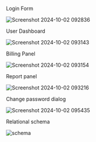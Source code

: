 
Login Form

![Screenshot 2024-10-02 092836](https://github.com/user-attachments/assets/5533885b-d4cd-403d-b17d-9d787ca8d272)

User Dashboard

![Screenshot 2024-10-02 093143](https://github.com/user-attachments/assets/2465e5fa-fcf7-4f92-8f0e-82f8ceb91e73)

Billing Panel

![Screenshot 2024-10-02 093154](https://github.com/user-attachments/assets/74bad924-a77a-4081-9270-e2b0f3c22e4d)

Report panel

![Screenshot 2024-10-02 093216](https://github.com/user-attachments/assets/6d6fea46-04f4-46cc-99c7-db5985711e96)

Change password dialog

![Screenshot 2024-10-02 095435](https://github.com/user-attachments/assets/11fea82f-5824-47e8-a3ad-6b7316373dd7)

Relational schema

![schema](https://github.com/user-attachments/assets/c1bc5d69-d408-40c9-848f-b40758c6d40e)
